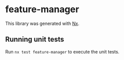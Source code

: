# feature-manager

This library was generated with [Nx](https://nx.dev).

## Running unit tests

Run `nx test feature-manager` to execute the unit tests.
